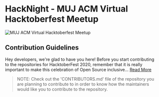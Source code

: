 # HackNight - MUJ ACM Virtual Hacktoberfest Meetup

![MUJ ACM Virtual Hacktoberfest Meetup](https://github.com/mujacm/CPP/blob/main/Images/mujacmvirtualmeetup.jpg)

## Contribution Guidelines
Hey developers, we're glad to have you here! Before you start contributing to the repositories for HacktoberFest 2020, remember that it is really important to make this celebration of Open Source inclusive... [Read More](https://github.com/mujacm/CPP/blob/main/CONTRIBUTIONGUIDELINES.md)

> NOTE: Check out the 'CONTRIBUTORS.md' file of the repository you are planning to contribute to in order to know how the maintainers would like you to contribute to the repository.
